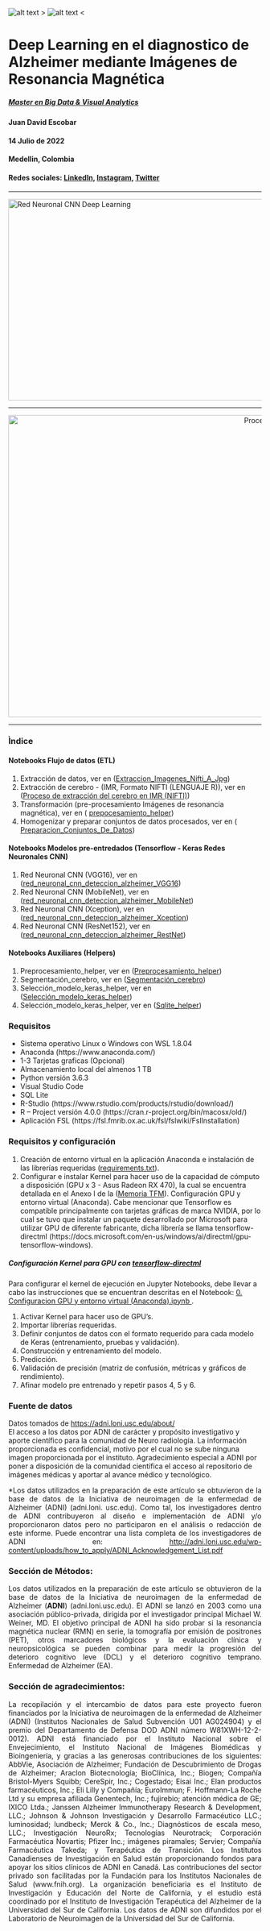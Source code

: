 ![alt text >](https://github.com/juadaves91/unir-tfm-alzheimer-diagnostic-deep-learning/blob/main/Recursos/Imagenes/brainAD.png)
![alt text <](https://raw.githubusercontent.com/juadaves91/unir-tfm-alzheimer-diagnostic-deep-learning/main/Recursos/Imagenes/Unir_2021_logo.svg)


<div>
  <h1> Deep Learning en el diagnostico de Alzheimer mediante Imágenes de Resonancia Magnética</h1>
  <h5><a href="https://www.unir.net/ingenieria/master-visual-analytics-big-data/">Master en Big Data & Visual Analytics</a></h5>
 
  <h4>Juan David Escobar</h4>
  <h4>14 Julio de 2022</h4>
  <h4>Medellin, Colombia</h4>
  <h4>Redes sociales: <a href="https://www.linkedin.com/in/jdescobar/">LinkedIn</a>,  <a href="https://www.linkedin.com/in/jdescobar/">Instagram</a>, <a href="https://twitter.com/davis1148">Twitter</a>
  </h4>
</div>

***
<div>
<img
src="https://github.com/juadaves91/unir-tfm-alzheimer-diagnostic-deep-learning/blob/0c93712c2413ae75a960dcc8cf511ef0110d7300/Recursos/Imagenes/RedNeuronalCNNDL.png"
width="1200"
height="400"
alt="Red Neuronal CNN Deep Learning"
/>  
</div>  

<hr/>

<div style="text-align:center">
<img
src="https://github.com/juadaves91/unir-tfm-alzheimer-diagnostic-deep-learning/blob/8d9ca54882eeec81c90d0016718740d0e243c923/Recursos/Imagenes/Flujo%20de%20datos.png"
width="1200"
height="600"
alt="Proceso de extracción del cerebro en IMR"
/>
</div>
<hr/>


<h3>Ìndice</h3>
<h4>Notebooks Flujo de datos (ETL)</h4>  
<div>
<ol type="1">
	<li>Extracción de datos, ver en (<a href="https://github.com/juadaves91/unir-tfm-alzheimer-diagnostic-deep-learning/blob/main/ELT/1.%20Extraccion_Imagenes_Nifti_A_Jpg.ipynb)">Extraccion_Imagenes_Nifti_A_Jpg<a/>)</li>
	<li>Extracción de cerebro - (IMR, Formato NIFTI (LENGUAJE R)), ver en (<a href="https://github.com/juadaves91/unir-tfm-alzheimer-diagnostic-deep-learning/tree/main/ELT/Extraccion_Cerebro">Proceso de extracción del cerebro en IMR (NIFTI)<a/>) </li>
	<li>Transformación (pre-procesamiento Imágenes de resonancia magnética), ver en ( <a href="https://github.com/juadaves91/unir-tfm-alzheimer-diagnostic-deep-learning/blob/main/ELT/Helpers/prepocesamiento_helper.ipynb">prepocesamiento_helper<a/>)</li>
<li>Homogenizar y preparar conjuntos de datos procesados, ver en ( <a href="https://github.com/juadaves91/unir-tfm-alzheimer-diagnostic-deep-learning/blob/a95788f1f979d54e2794a582a9bc5f551e0dadd2/ELT/2.%20Preparacion_Conjuntos_De_Datos.ipynb">Preparacion_Conjuntos_De_Datos<a/>)</li>
</ol>    
</div>

<h4>Notebooks Modelos pre-entredados (Tensorflow - Keras Redes Neuronales CNN)</h4>  
<div>
<ol type="1">
<li>Red Neuronal CNN (VGG16), ver en (<a href="https://github.com/juadaves91/unir-tfm-alzheimer-diagnostic-deep-learning/blob/main/ELT/3.%20red_neuronal_cnn_deteccion_alzheimer_VGG16.ipynb">red_neuronal_cnn_deteccion_alzheimer_VGG16<a/>)</li>
<li>Red Neuronal CNN (MobileNet), ver en (<a href="https://github.com/juadaves91/unir-tfm-alzheimer-diagnostic-deep-learning/blob/main/ELT/4.%20red_neuronal_cnn_deteccion_alzheimer_MobileNet.ipynb">red_neuronal_cnn_deteccion_alzheimer_MobileNet<a/>)</li>
<li>Red Neuronal CNN (Xception), ver en (<a href="https://github.com/juadaves91/unir-tfm-alzheimer-diagnostic-deep-learning/blob/main/ELT/5.%20red_neuronal_cnn_deteccion_alzheimer_Xception.ipynb">red_neuronal_cnn_deteccion_alzheimer_Xception<a/>)</li>
<li>Red Neuronal CNN (ResNet152), ver en (<a href="https://github.com/juadaves91/unir-tfm-alzheimer-diagnostic-deep-learning/blob/main/ELT/6.%20red_neuronal_cnn_deteccion_alzheimer_RestNet.ipynb">red_neuronal_cnn_deteccion_alzheimer_RestNet<a/>)</li>
</ol>    
</div>

  
<h4>Notebooks Auxiliares (Helpers)</h4>  
<div>
<ol type="1"> 
<li>Preprocesamiento_helper, ver en (<a href="https://github.com/juadaves91/unir-tfm-alzheimer-diagnostic-deep-learning/blob/main/ELT/Helpers/Preprocesamiento_helper.ipynb">Preprocesamiento_helper<a/>)</li>
<li>Segmentación_cerebro, ver en (<a href="https://github.com/juadaves91/unir-tfm-alzheimer-diagnostic-deep-learning/blob/main/ELT/Helpers/Segmentacio%CC%81n_cerebro.ipynb">Segmentación_cerebro<a/>)</li>
<li>Selección_modelo_keras_helper, ver en (<a href="https://github.com/juadaves91/unir-tfm-alzheimer-diagnostic-deep-learning/blob/main/ELT/Helpers/Seleccio%CC%81n_modelo_keras_helper.ipynb">Selección_modelo_keras_helper<a/>)  </li>
<li>Selección_modelo_keras_helper, ver en (<a href="https://github.com/juadaves91/unir-tfm-alzheimer-diagnostic-deep-learning/blob/main/ELT/Helpers/sqllite_helper.ipynb">Sqlite_helper<a/>)  </li>
</ol>  
</div>
  
<div>
<h3>Requisitos</h3>
<ul>
<li>Sistema operativo Linux o Windows  con WSL 1.8.04</li>
<li>Anaconda (https://www.anaconda.com/)</li>  
<li>1-3 Tarjetas graficas (Opcional)</li> 
<li>Almacenamiento local del almenos 1 TB</li> 
<li>Python versión 3.6.3</li>
<li>Visual Studio Code</li>
<li>SQL Lite</li>  
<li>R-Studio (https://www.rstudio.com/products/rstudio/download/)</li>
<li>R – Project versión 4.0.0 (https://cran.r-project.org/bin/macosx/old/)</li>
<li>Aplicación FSL (https://fsl.fmrib.ox.ac.uk/fsl/fslwiki/FslInstallation)</li>
</ul>
</div>

<div>
  <h3>Requisitos y configuración</h3>
  
<p style="text-align: justify;">
<ol>
<li>Creación de entorno virtual en la aplicación Anaconda e instalación de las librerías requeridas (<a href="https://github.com/juadaves91/unir-tfm-alzheimer-diagnostic-deep-learning/blob/main/requirements.txt">requirements.txt</a>).</li>
<li>Configurar e instalar Kernel para hacer uso de la capacidad de cómputo a disposición (GPU x 3 - Asus Radeon RX 470), la cual se encuentra detallada en el Anexo I de la (<a href="https://github.com/juadaves91/unir-tfm-alzheimer-diagnostic-deep-learning/blob/main/Memoria%20TFM/ESCOBAR_ESCOBAR_JUAN_DAVID.pdf">Memoria TFM</a>). Configuración GPU y entorno virtual (Anaconda). Cabe mencionar que Tensorflow es compatible principalmente con tarjetas gráficas de marca NVIDIA, por lo cual se tuvo que instalar un paquete desarrollado por Microsoft para utilizar GPU de diferente fabricante, dicha librería se llama tensorflow-directml (https://docs.microsoft.com/en-us/windows/ai/directml/gpu-tensorflow-windows).</li>
</ol>
</p style="text-align: justify;">
<h5>Configuración Kernel para GPU con <a href="https://docs.microsoft.com/en-us/windows/ai/directml/gpu-tensorflow-windows">tensorflow-directml</a></h5>
  <p>Para configurar el kernel de ejecución en Jupyter Notebooks, debe llevar a cabo las instrucciones que se encuentran descritas en el Notebook:
  <a href="https://github.com/juadaves91/unir-tfm-alzheimer-diagnostic-deep-learning/blob/fb0537c6e1b1e7a07d32595795c2c4b380d238b5/ELT/0.%20Configuracion%20GPU%20y%20entorno%20virtual%20(Anaconda).ipynb"> 0. Configuracion GPU y entorno virtual (Anaconda).ipynb </a>.
</p>
</div>

<div>
  <ol>
  <li>Activar Kernel para hacer uso de GPU’s.</li>
  <li>Importar librerías requeridas.</li>
  <li>Definir conjuntos de datos con el formato requerido para cada modelo de Keras (entrenamiento, pruebas y validación).</li>
  <li>Construcción y entrenamiento del modelo.</li>
  <li>Predicción.</li>
  <li>Validación de precisión (matriz de confusión, métricas y gráficos de rendimiento).</li>
  <li>Afinar modelo pre entrenado y repetir pasos 4, 5 y 6.</li>
</ol>
</div>

<div>
<h3>Fuente de datos</h3>
<p>Datos tomados de <a href="https://adni.loni.usc.edu/about/">https://adni.loni.usc.edu/about/</a></br>
El acceso a los datos por ADNI de carácter y propósito investigativo y aporte científico para la comunidad de Neuro radiología. La información proporcionada es confidencial, motivo por el cual no se sube ninguna imagen proporcionada por el instituto. Agradecimiento especial a ADNI por poner a disposición de la comunidad científica el acceso al repositorio de imágenes médicas y aportar al avance médico y tecnológico.</p>

</div>
<p style="text-align: justify;">
*Los datos utilizados en la preparación de este artículo se obtuvieron de la base de datos de la Iniciativa de neuroimagen de la enfermedad de Alzheimer (ADNI) (adni.loni. usc.edu). Como tal, los investigadores dentro de ADNI contribuyeron al diseño e implementación de ADNI y/o proporcionaron datos pero no participaron en el análisis o redacción de este informe. Puede encontrar una lista completa de los investigadores de ADNI en: <a href="http://adni.loni.usc.edu/wp-content/uploads/how_to_apply/ADNI_Acknowledgement_List.pdf">http://adni.loni.usc.edu/wp-content/uploads/how_to_apply/ADNI_Acknowledgement_List.pdf</a>
</p>

<h3>Sección de Métodos:</h3>
<p style="text-align: justify;">
Los datos utilizados en la preparación de este artículo se obtuvieron de la base de datos de la Iniciativa de neuroimagen de la enfermedad de Alzheimer (<b>ADNI</b>) (adni.loni.usc.edu). El ADNI se lanzó en 2003 como una asociación público-privada, dirigida por el investigador principal Michael W. Weiner, MD. El objetivo principal de ADNI ha sido probar si la resonancia magnética nuclear (RMN) en serie, la tomografía por emisión de positrones (PET), otros marcadores biológicos y la evaluación clínica y neuropsicológica se pueden combinar para medir la progresión del deterioro cognitivo leve (DCL) y el deterioro cognitivo temprano. Enfermedad de Alzheimer (EA).
<p>

<h3>Sección de agradecimientos:</h3>
<p style="text-align: justify;">
La recopilación y el intercambio de datos para este proyecto fueron financiados por la Iniciativa de neuroimagen de la enfermedad de Alzheimer (ADNI) (Institutos Nacionales de Salud Subvención U01 AG024904) y el premio del Departamento de Defensa DOD ADNI número W81XWH-12-2-0012). ADNI está financiado por el Instituto Nacional sobre el Envejecimiento, el Instituto Nacional de Imágenes Biomédicas y Bioingeniería, y gracias a las generosas contribuciones de los siguientes: AbbVie, Asociación de Alzheimer; Fundación de Descubrimiento de Drogas de Alzheimer; Araclon Biotecnología; BioClínica, Inc.; Biogen; Compañía Bristol-Myers Squibb; CereSpir, Inc.; Cogestado; Eisai Inc.; Elan productos farmacéuticos, Inc.; Eli Lilly y Compañía; EuroImmun; F. Hoffmann-La Roche Ltd y su empresa afiliada Genentech, Inc.; fujirebio; atención médica de GE; IXICO Ltda.; Janssen Alzheimer Immunotherapy Research & Development, LLC.; Johnson & Johnson Investigación y Desarrollo Farmacéutico LLC.; luminosidad; lundbeck; Merck & Co., Inc.; Diagnósticos de escala meso, LLC.; Investigación NeuroRx; Tecnologías Neurotrack; Corporación Farmacéutica Novartis; Pfizer Inc.; imágenes piramales; Servier; Compañía Farmacéutica Takeda; y Terapéutica de Transición. Los Institutos Canadienses de Investigación en Salud están proporcionando fondos para apoyar los sitios clínicos de ADNI en Canadá. Las contribuciones del sector privado son facilitadas por la Fundación para los Institutos Nacionales de Salud (www.fnih.org). La organización beneficiaria es el Instituto de Investigación y Educación del Norte de California, y el estudio está coordinado por el Instituto de Investigación Terapéutica del Alzheimer de la Universidad del Sur de California. Los datos de ADNI son difundidos por el Laboratorio de Neuroimagen de la Universidad del Sur de California.
</p>
</div>
  
